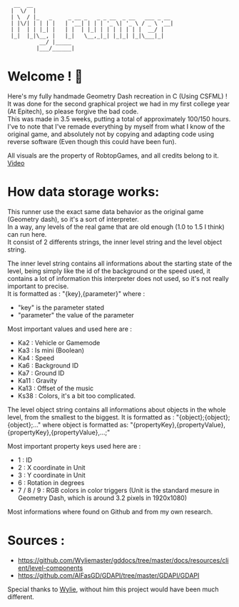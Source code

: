 ```
  __  __
 |  \/  |
 | \  / |_   _     _ __ _   _ _ __  _ __   ___ _ __ 
 | |\/| | | | |   | '__| | | | '_ \| '_ \ / _ \ '__|
 | |  | | |_| |   | |  | |_| | | | | | | |  __/ |   
 |_|  |_|\__, |   |_|   \__,_|_| |_|_| |_|\___|_|   
          __/ |_____                                
         |___/______|                               
```
# Welcome ! 👋

Here's my fully handmade Geometry Dash recreation in C (Using CSFML) !\
It was done for the second graphical project we had in my first college year (At Epitech), so please forgive the bad code.\
This was made in 3.5 weeks, putting a total of approximately 100/150 hours.\
I've to note that I've remade everything by myself from what I know of the original game, and absolutely not by copying and adapting code using reverse software (Even though this could have been fun).

All visuals are the property of RobtopGames, and all credits belong to it.\
[Video](https://youtu.be/wP6ujr8ndqc)

# How data storage works:

This runner use the exact same data behavior as the original game (Geometry dash), so it's a sort of interpreter.\
In a way, any levels of the real game that are old enough (1.0 to 1.5 I think) can run here. \
It consist of 2 differents strings, the inner level string and the level object string.


The inner level string contains all informations about the starting state of the level, being simply like the id of the background or the speed used, it contains a lot of information this interpreter does not used, so it's not really important to precise.\
It is formatted as : "{key},{parameter}" where :
- "key" is the parameter stated
- "parameter" the value of the parameter

Most important values and used here are :
- Ka2 : Vehicle or Gamemode
- Ka3 : Is mini (Boolean)
- Ka4 : Speed
- Ka6 : Background ID
- Ka7 : Ground ID
- Ka11 : Gravity
- Ka13 : Offset of the music
- Ks38 : Colors, it's a bit too complicated.


The level object string contains all informations about objects in the whole level, from the smallest to the biggest.
It is formatted as : "{object};{object};{object};..." where object is formatted as: "{propertyKey},{propertyValue},{propertyKey},{propertyValue},...;"

Most important property keys used here are :
- 1 : ID
- 2 : X coordinate in Unit
- 3 : Y coordinate in Unit
- 6 : Rotation in degrees
- 7 / 8 / 9 : RGB colors in color triggers
(Unit is the standard mesure in Geometry Dash, which is around 3.2 pixels in 1920x1080)

Most informations where found on Github and from my own research.

# Sources :
- https://github.com/Wyliemaster/gddocs/tree/master/docs/resources/client/level-components
- https://github.com/AlFasGD/GDAPI/tree/master/GDAPI/GDAPI

Special thanks to [Wylie](https://github.com/Wyliemaster), without him this project would have been much different.
